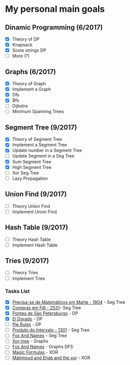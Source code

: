 # My personal main goals
## Dinamic Programming (6/2017)
- [X] Theory of DP
- [X] Knapsack
- [X] Some strings DP
- [ ] More (?)
## Graphs (6/2017)
- [X] Theory of Graph
- [X] Implement a Graph
- [X] Dfs
- [X] Bfs
- [ ] Dijkstra
- [ ] Minimum Spanning Trees
## Segment Tree (9/2017)
- [X] Theory of Segment Tree
- [X] Implement a Segment Tree
- [X] Update number in a Segment Tree
- [ ] Update Segment in a Seg Tree
- [X] Sum Segment Tree
- [X] High Segment Tree
- [ ] Xor Seg Tree
- [ ] Lazy Propagation
## Union Find (9/2017)
- [ ] Theory Union Find
- [ ] Implement Union Find
## Hash Table (9/2017)
- [ ] Theory Hash Table
- [ ] Implement Hash Table
## Tries (9/2017)
- [ ] Theory Tries
- [ ] Implement Tries
### Tasks List
- [X] [Precisa-se de Matemáticos em Marte - 1804](https://www.urionlinejudge.com.br/judge/pt/problems/view/1804) - Seg Tree
- [X] [Compras em FdI - 2531](https://www.urionlinejudge.com.br/judge/pt/problems/view/2531)- Seg Tree
- [X] [Pontes de São Petersburgo](https://www.urionlinejudge.com.br/judge/pt/problems/view/1203) - DP
- [X] [El Dorado](https://www.urionlinejudge.com.br/judge/pt/problems/view/1645) - DP
- [ ] [Pie Rules](http://codeforces.com/contest/859/problem/C) - DP
- [ ] [Produto do Intervalo - 1301](https://www.urionlinejudge.com.br/judge/pt/problems/view/1301) - Seg Tree      
- [ ] [Fox And Names](https://www.urionlinejudge.com.br/judge/pt/problems/view/1084) - Seg Tree     
- [ ] [Xor-tree](http://codeforces.com/contest/430/problem/C) - Graphs
- [ ] [Fox And Names](http://codeforces.com/problemset/problem/510/C) - Graphs DFS
- [ ] [Magic Formulas](http://codeforces.com/contest/424/problem/C) - XOR
- [ ] [Mahmoud and Ehab and the xor](http://codeforces.com/contest/862/problem/C) - XOR
